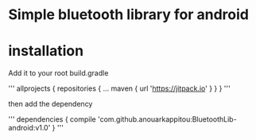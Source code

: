 # Simple bluetooth library for android
# installation

Add it to your root build.gradle

'''
	allprojects {
		repositories {
			...
			maven { url 'https://jitpack.io' }
		}
	}
  '''
  
 then add the dependency
 
'''
 	dependencies {
	        compile 'com.github.anouarkappitou:BluetoothLib-android:v1.0'
	}
'''
